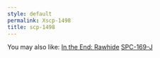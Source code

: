 ```yaml
---
style: default
permalink: Xscp-1498
title: scp-1498
---
```

You may also like:
[In the End: Rawhide](http://scp-wiki.net/intheendrawhide)
[SPC-169-J](http://scp-wiki.net/spc-169-j)